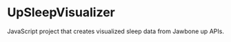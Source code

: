 UpSleepVisualizer
=================

JavaScript project that creates visualized sleep data from Jawbone up APIs.
